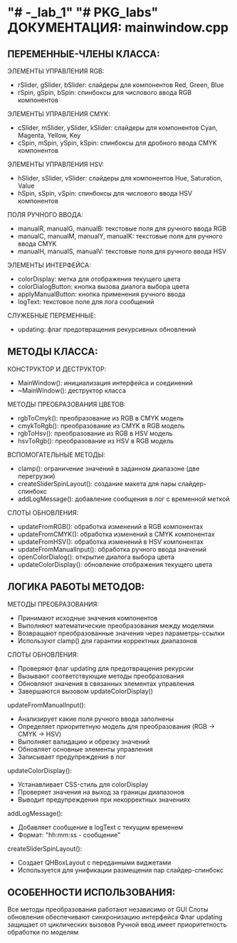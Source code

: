 "# -_lab_1" 
"# PKG_labs" 
ДОКУМЕНТАЦИЯ: mainwindow.cpp
==========================================================

ПЕРЕМЕННЫЕ-ЧЛЕНЫ КЛАССА:
------------------------

ЭЛЕМЕНТЫ УПРАВЛЕНИЯ RGB:
- rSlider, gSlider, bSlider: слайдеры для компонентов Red, Green, Blue
- rSpin, gSpin, bSpin: спинбоксы для числового ввода RGB компонентов

ЭЛЕМЕНТЫ УПРАВЛЕНИЯ CMYK:
- cSlider, mSlider, ySlider, kSlider: слайдеры для компонентов Cyan, Magenta, Yellow, Key
- cSpin, mSpin, ySpin, kSpin: спинбоксы для дробного ввода CMYK компонентов

ЭЛЕМЕНТЫ УПРАВЛЕНИЯ HSV:
- hSlider, sSlider, vSlider: слайдеры для компонентов Hue, Saturation, Value
- hSpin, sSpin, vSpin: спинбоксы для числового ввода HSV компонентов

ПОЛЯ РУЧНОГО ВВОДА:
- manualR, manualG, manualB: текстовые поля для ручного ввода RGB
- manualC, manualM, manualY, manualK: текстовые поля для ручного ввода CMYK  
- manualH, manualS, manualV: текстовые поля для ручного ввода HSV

ЭЛЕМЕНТЫ ИНТЕРФЕЙСА:
- colorDisplay: метка для отображения текущего цвета
- colorDialogButton: кнопка вызова диалога выбора цвета
- applyManualButton: кнопка применения ручного ввода
- logText: текстовое поле для лога сообщений

СЛУЖЕБНЫЕ ПЕРЕМЕННЫЕ:
- updating: флаг предотвращения рекурсивных обновлений

МЕТОДЫ КЛАССА:
--------------

КОНСТРУКТОР И ДЕСТРУКТОР:
- MainWindow(): инициализация интерфейса и соединений
- ~MainWindow(): деструктор класса

МЕТОДЫ ПРЕОБРАЗОВАНИЯ ЦВЕТОВ:
- rgbToCmyk(): преобразование из RGB в CMYK модель
- cmykToRgb(): преобразование из CMYK в RGB модель
- rgbToHsv(): преобразование из RGB в HSV модель  
- hsvToRgb(): преобразование из HSV в RGB модель

ВСПОМОГАТЕЛЬНЫЕ МЕТОДЫ:
- clamp(): ограничение значений в заданном диапазоне (две перегрузки)
- createSliderSpinLayout(): создание макета для пары слайдер-спинбокс
- addLogMessage(): добавление сообщения в лог с временной меткой

СЛОТЫ ОБНОВЛЕНИЯ:
- updateFromRGB(): обработка изменений в RGB компонентах
- updateFromCMYK(): обработка изменений в CMYK компонентах
- updateFromHSV(): обработка изменений в HSV компонентах
- updateFromManualInput(): обработка ручного ввода значений
- openColorDialog(): открытие диалога выбора цвета
- updateColorDisplay(): обновление отображения текущего цвета

ЛОГИКА РАБОТЫ МЕТОДОВ:
----------------------

МЕТОДЫ ПРЕОБРАЗОВАНИЯ:
- Принимают исходные значения компонентов
- Выполняют математические преобразования между моделями
- Возвращают преобразованные значения через параметры-ссылки
- Используют clamp() для гарантии корректных диапазонов

СЛОТЫ ОБНОВЛЕНИЯ:
- Проверяют флаг updating для предотвращения рекурсии
- Вызывают соответствующие методы преобразования
- Обновляют значения в связанных элементах управления
- Завершаются вызовом updateColorDisplay()

updateFromManualInput():
- Анализирует какие поля ручного ввода заполнены
- Определяет приоритетную модель для преобразования (RGB → CMYK → HSV)
- Выполняет валидацию и обрезку значений
- Обновляет основные элементы управления
- Записывает предупреждения в лог

updateColorDisplay():
- Устанавливает CSS-стиль для colorDisplay
- Проверяет значения на выход за границы диапазонов
- Выводит предупреждения при некорректных значениях

addLogMessage():
- Добавляет сообщение в logText с текущим временем
- Формат: "hh:mm:ss - сообщение"

createSliderSpinLayout():
- Создает QHBoxLayout с переданными виджетами
- Используется для унификации размещения пар слайдер-спинбокс

ОСОБЕННОСТИ ИСПОЛЬЗОВАНИЯ:
-------------------------
Все методы преобразования работают независимо от GUI
Слоты обновления обеспечивают синхронизацию интерфейса
Флаг updating защищает от циклических вызовов
Ручной ввод имеет приоритетность обработки по моделям
